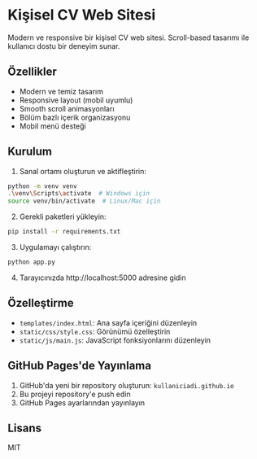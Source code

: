 # Kişisel CV Web Sitesi

Modern ve responsive bir kişisel CV web sitesi. Scroll-based tasarımı ile kullanıcı dostu bir deneyim sunar.

## Özellikler

- Modern ve temiz tasarım
- Responsive layout (mobil uyumlu)
- Smooth scroll animasyonları
- Bölüm bazlı içerik organizasyonu
- Mobil menü desteği

## Kurulum

1. Sanal ortamı oluşturun ve aktifleştirin:
```bash
python -m venv venv
.\venv\Scripts\activate  # Windows için
source venv/bin/activate  # Linux/Mac için
```

2. Gerekli paketleri yükleyin:
```bash
pip install -r requirements.txt
```

3. Uygulamayı çalıştırın:
```bash
python app.py
```

4. Tarayıcınızda http://localhost:5000 adresine gidin

## Özelleştirme

- `templates/index.html`: Ana sayfa içeriğini düzenleyin
- `static/css/style.css`: Görünümü özelleştirin
- `static/js/main.js`: JavaScript fonksiyonlarını düzenleyin

## GitHub Pages'de Yayınlama

1. GitHub'da yeni bir repository oluşturun: `kullaniciadi.github.io`
2. Bu projeyi repository'e push edin
3. GitHub Pages ayarlarından yayınlayın

## Lisans

MIT 
